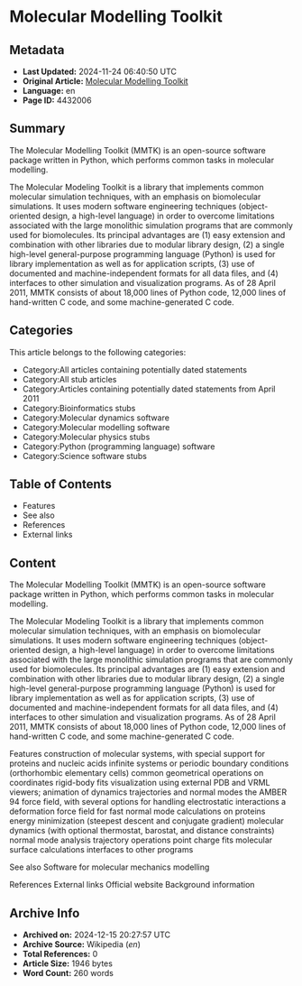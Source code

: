 # Molecular Modelling Toolkit

## Metadata
- **Last Updated:** 2024-11-24 06:40:50 UTC
- **Original Article:** [Molecular Modelling Toolkit](https://en.wikipedia.org/wiki/Molecular_Modelling_Toolkit)
- **Language:** en
- **Page ID:** 4432006

## Summary
The Molecular Modelling Toolkit (MMTK) is an open-source software package written in Python, which performs common tasks in molecular modelling.

The Molecular Modeling Toolkit is a library that implements common molecular simulation techniques, with an emphasis on biomolecular simulations. It uses modern software engineering techniques (object-oriented design, a high-level language) in order to overcome limitations associated with the large monolithic simulation programs that are commonly used for biomolecules. Its principal advantages are (1) easy extension and combination with other libraries due to modular library design, (2) a single high-level general-purpose programming language (Python) is used for library implementation as well as for application scripts, (3) use of documented and machine-independent formats for all data files, and (4) interfaces to other simulation and visualization programs.
As of 28 April 2011, MMTK consists of about 18,000 lines of Python code, 12,000 lines of hand-written C code, and some machine-generated C code.

## Categories
This article belongs to the following categories:

- Category:All articles containing potentially dated statements
- Category:All stub articles
- Category:Articles containing potentially dated statements from April 2011
- Category:Bioinformatics stubs
- Category:Molecular dynamics software
- Category:Molecular modelling software
- Category:Molecular physics stubs
- Category:Python (programming language) software
- Category:Science software stubs

## Table of Contents

- Features
- See also
- References
- External links

## Content

The Molecular Modelling Toolkit (MMTK) is an open-source software package written in Python, which performs common tasks in molecular modelling.

The Molecular Modeling Toolkit is a library that implements common molecular simulation techniques, with an emphasis on biomolecular simulations. It uses modern software engineering techniques (object-oriented design, a high-level language) in order to overcome limitations associated with the large monolithic simulation programs that are commonly used for biomolecules. Its principal advantages are (1) easy extension and combination with other libraries due to modular library design, (2) a single high-level general-purpose programming language (Python) is used for library implementation as well as for application scripts, (3) use of documented and machine-independent formats for all data files, and (4) interfaces to other simulation and visualization programs.
As of 28 April 2011, MMTK consists of about 18,000 lines of Python code, 12,000 lines of hand-written C code, and some machine-generated C code.

Features
construction of molecular systems, with special support for proteins and nucleic acids
infinite systems or periodic boundary conditions (orthorhombic elementary cells)
common geometrical operations on coordinates
rigid-body fits
visualization using external PDB and VRML viewers; animation of dynamics trajectories and normal modes
the AMBER 94 force field, with several options for handling electrostatic interactions
a deformation force field for fast normal mode calculations on proteins
energy minimization (steepest descent and conjugate gradient)
molecular dynamics (with optional thermostat, barostat, and distance constraints)
normal mode analysis
trajectory operations
point charge fits
molecular surface calculations
interfaces to other programs

See also
Software for molecular mechanics modelling

References
External links
Official website
Background information

## Archive Info
- **Archived on:** 2024-12-15 20:27:57 UTC
- **Archive Source:** Wikipedia (_en_)
- **Total References:** 0
- **Article Size:** 1946 bytes
- **Word Count:** 260 words

